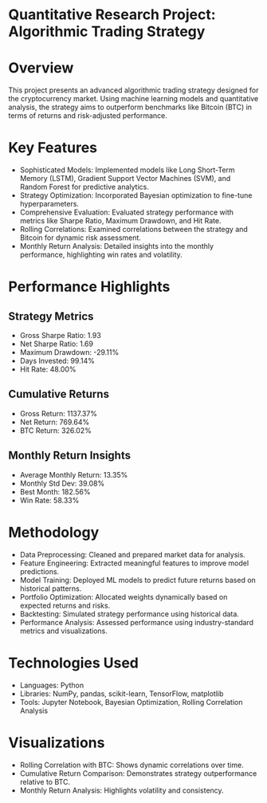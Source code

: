 # Quantitative Research Project: Algorithmic Trading Strategy

# Overview
This project presents an advanced algorithmic trading strategy designed for the cryptocurrency market. Using machine learning models and quantitative analysis, the strategy aims to outperform benchmarks like Bitcoin (BTC) in terms of returns and risk-adjusted performance.

# Key Features
* Sophisticated Models: Implemented models like Long Short-Term Memory (LSTM), Gradient Support Vector Machines (SVM), and Random Forest for predictive analytics.
* Strategy Optimization: Incorporated Bayesian optimization to fine-tune hyperparameters.
* Comprehensive Evaluation: Evaluated strategy performance with metrics like Sharpe Ratio, Maximum Drawdown, and Hit Rate.
* Rolling Correlations: Examined correlations between the strategy and Bitcoin for dynamic risk assessment.
* Monthly Return Analysis: Detailed insights into the monthly performance, highlighting win rates and volatility.

# Performance Highlights
## Strategy Metrics
* Gross Sharpe Ratio: 1.93
* Net Sharpe Ratio: 1.69
* Maximum Drawdown: -29.11%
* Days Invested: 99.14%
* Hit Rate: 48.00%

## Cumulative Returns
* Gross Return: 1137.37%
* Net Return: 769.64%
* BTC Return: 326.02%

## Monthly Return Insights
* Average Monthly Return: 13.35%
* Monthly Std Dev: 39.08%
* Best Month: 182.56%
* Win Rate: 58.33%

# Methodology
* Data Preprocessing: Cleaned and prepared market data for analysis.
* Feature Engineering: Extracted meaningful features to improve model predictions.
* Model Training: Deployed ML models to predict future returns based on historical patterns.
* Portfolio Optimization: Allocated weights dynamically based on expected returns and risks.
* Backtesting: Simulated strategy performance using historical data.
* Performance Analysis: Assessed performance using industry-standard metrics and visualizations.

# Technologies Used
* Languages: Python
* Libraries: NumPy, pandas, scikit-learn, TensorFlow, matplotlib
* Tools: Jupyter Notebook, Bayesian Optimization, Rolling Correlation Analysis

# Visualizations
* Rolling Correlation with BTC: Shows dynamic correlations over time.
* Cumulative Return Comparison: Demonstrates strategy outperformance relative to BTC.
* Monthly Return Analysis: Highlights volatility and consistency.

